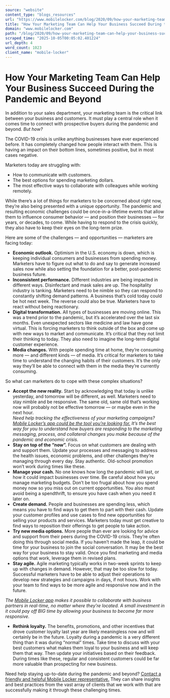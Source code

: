```yaml
---
source: "website"
content_type: "blogs_resources"
url: "https://www.mobilelocker.com/blog/2020/09/how-your-marketing-team-can-help-your-business-succeed-during-the-pandemic-and-beyond/"
title: "How Your Marketing Team Can Help Your Business Succeed During the Pandemic and Beyond"
domain: "www.mobilelocker.com"
path: "/blog/2020/09/how-your-marketing-team-can-help-your-business-succeed-during-the-pandemic-and-beyond/"
scraped_time: "2025-10-05T00:05:02.401224"
url_depth: 4
word_count: 1023
client_name: "mobile-locker"
---
```


# How Your Marketing Team Can Help Your Business Succeed During the Pandemic and Beyond

In addition to your sales department, your marketing team is the critical link between your business and customers. It must play a central role when it comes time to connect with prospective buyers during the pandemic and beyond. _But how?_

The COVID-19 crisis is unlike anything businesses have ever experienced before. It has completely changed how people interact with them. This is having an impact on their bottom lines, sometimes positive, but in most cases negative.

Marketers today are struggling with:

*   How to communicate with customers.  
*   The best options for spending marketing dollars.  
*   The most effective ways to collaborate with colleagues while working remotely.

While there’s a lot of things for marketers to be concerned about right now, they’re also being presented with a unique opportunity. The pandemic and resulting economic challenges could be once-in-a-lifetime events that allow them to influence consumer behavior — and position their businesses — for years, or decades, to come. While having to respond to the crisis quickly, they also have to keep their eyes on the long-term prize.

Here are some of the challenges — and opportunities — marketers are facing today:

*   **Economic outlook.** Optimism in the U.S. economy is down, which is keeping individual consumers and businesses from spending money. Marketers have to figure out what to do and say to generate increased sales now while also setting the foundation for a better, post-pandemic business future.
*   **Inconsistent performance.** Different industries are being impacted in different ways. Disinfectant and mask sales are up. The hospitality industry is tanking. Marketers need to be nimble so they can respond to constantly shifting demand patterns. A business that’s cold today could be hot next week. The reverse could also be true. Marketers have to react without being reactionary.
*   **Digital transformation.** All types of businesses are moving online. This was a trend prior to the pandemic, but it’s accelerated over the last six months. Even unexpected sectors like medicine and law have gone virtual. This is forcing marketers to think outside of the box and come up with new ways to market and communicate. It’s critical that they not limit their thinking to today. They also need to imagine the long-term digital customer experience.
*   **Media changes.** With people spending time at home, they’re consuming more — and different kinds — of media. It’s critical for marketers to take time to understand the changing habits of their customers. It’s the only way they’ll be able to connect with them in the media they’re currently consuming.

So what can marketers do to cope with these complex situations?

*   **Accept the new reality.** Start by acknowledging that today is unlike yesterday, and tomorrow will be different, as well. Marketers need to stay nimble and be responsive. The same old, same old that’s working now will probably not be effective tomorrow — or maybe even in the next hour.  
    _Need help tracking the effectiveness of your marketing campaigns?_ [_Mobile Locker’s app could be the tool you’re looking for._](https://www.mobilelocker.com/roles/marketing/) _It’s the best way for you to understand how buyers are responding to the marketing messaging, process, and collateral changes you make because of the pandemic and economic crisis._  
*   **Stay on top of the “now”.** Focus on what customers are dealing with and support them. Update your processes and messaging to address the health issues, economic problems, and other challenges they’re managing through every day. Stay authentic. Old-school promotion won’t work during times like these.
*   **Manage your cash.** No one knows how long the pandemic will last, or how it could impact businesses over time. Be careful about how you manage marketing budgets. Don’t be too frugal about how you spend money now so you miss out on current opportunities. You also must avoid being a spendthrift, to ensure you have cash when you need it later on.
*   **Create demand.** People and businesses are spending less, which means you have to find ways to get them to part with their cash. Update your customer profiles and use cases to find new opportunities for selling your products and services. Marketers today must get creative to find ways to reposition their offerings to get people to take action.
*   **Try new media options.** More people than ever are looking for advice and support from their peers during the COVID-19 crisis. They’re often doing this through social media. If you haven’t made the leap, it could be time for your business to join the social conversation. It may be the best way for your business to stay valid. Once you find marketing and media options that work, leverage them in revised plans.
*   **Stay agile.** Agile marketing typically works in two-week sprints to keep up with changes in demand. However, that may be too slow for today. Successful marketers have to be able to adjust their operations to develop new strategies and campaigns in days, if not hours. Work with your team to find ways to be more agile and responsive now and in the future.

_The_ [_Mobile Locker app_](https://www.mobilelocker.com/roles/marketing/) _makes it possible to collaborate with business partners in real-time, no matter where they’re located. A small investment in it could pay off BIG time by allowing your business to become far more responsive._  
*   **Rethink loyalty.** The benefits, promotions, and other incentives that drove customer loyalty last year are likely meaningless now and will certainly be in the future. Loyalty during a pandemic is a very different thing than it was during “normal” times. Take time to discuss with your best customers what makes them loyal to your business and will keep them that way. Then update your initiatives based on their feedback. During times like these, regular and consistent customers could be far more valuable than prospecting for new business.

Need help staying up-to-date during the pandemic and beyond? [Contact a friendly and helpful Mobile Locker representative.](https://www.mobilelocker.com/discovery-call/) They can share insights and best practices from the vast array of clients that we work with that are successfully making it through these challenging times.
